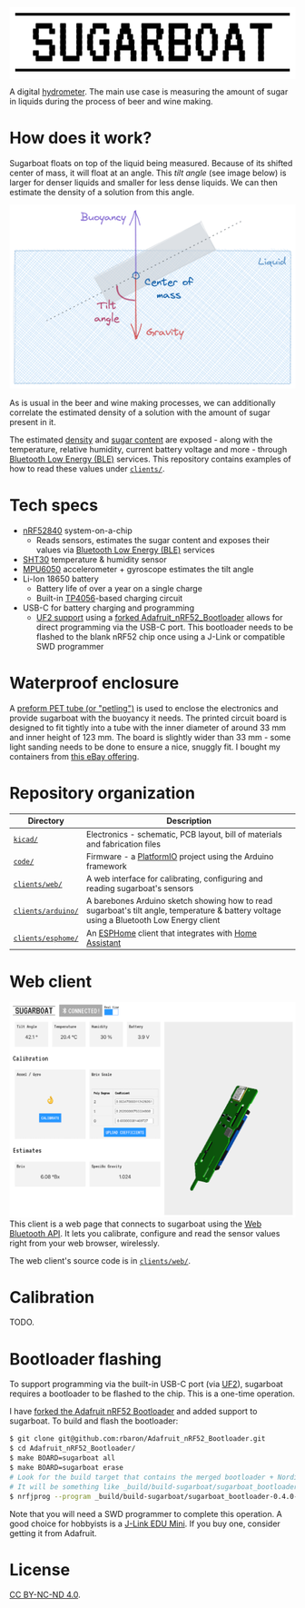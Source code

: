 <p align="center" style="background-color: white; padding: 10px">
	<img alt="sugarboat logo" src="./kicad/sugarboat/lib/sugarboat.png" width=512>
<p>

A digital [hydrometer](https://en.wikipedia.org/wiki/Hydrometer). The main use case is measuring the amount of sugar in liquids during the process of beer and wine making.

# How does it work?
Sugarboat floats on top of the liquid being measured. Because of its shifted center of mass, it will float at an angle. This *tilt angle* (see image below) is larger for denser liquids and smaller for less dense liquids. We can then estimate the density of a solution from this angle.

<p align="center">
	<img alt="sugarboat logo" src="./assets/docs/working-principle.png">
<p>

As is usual in the beer and wine making processes, we can additionally correlate the estimated density of a solution with the amount of sugar present in it.

The estimated [density](https://en.wikipedia.org/wiki/Relative_density) and [sugar content](https://en.wikipedia.org/wiki/Brix) are exposed - along with the temperature, relative humidity, current battery voltage and more - through [Bluetooth Low Energy (BLE)](https://en.wikipedia.org/wiki/Bluetooth_Low_Energy) services. This repository contains examples of how to read these values under [`clients/`](./clients).

# Tech specs
* [nRF52840](https://www.nordicsemi.com/Products/nRF52840) system-on-a-chip
  * Reads sensors, estimates the sugar content and exposes their values via [Bluetooth Low Energy (BLE)](https://en.wikipedia.org/wiki/Bluetooth_Low_Energy) services
* [SHT30](https://www.mouser.com/datasheet/2/682/Sensirion_Humidity_Sensors_SHT3x_Datasheet_digital-971521.pdf) temperature & humidity sensor
* [MPU6050](https://invensense.tdk.com/products/motion-tracking/6-axis/mpu-6050/) accelerometer + gyroscope estimates the tilt angle
* Li-Ion 18650 battery
  * Battery life of over a year on a single charge
  * Built-in [TP4056](http://www.tp4056.com/d/tp4056.pdf)-based charging circuit
* USB-C for battery charging and programming
  * [UF2 support](https://learn.adafruit.com/adafruit-feather-m0-express-designed-for-circuit-python-circuitpython/uf2-bootloader-details) using a [forked Adafruit_nRF52_Bootloader](https://github.com/rbaron/Adafruit_nRF52_Bootloader) allows for direct programming via the USB-C port. This bootloader needs to be flashed to the blank nRF52 chip once using a J-Link or compatible SWD programmer

# Waterproof enclosure
A [preform PET tube (or "petling")](https://en.wikipedia.org/wiki/Polyethylene_terephthalate#Bottle_processing_equipment) is used to enclose the electronics and provide sugarboat with the buoyancy it needs. The printed circuit board is designed to fit tightly into a tube with the inner diameter of around 33 mm and inner height of 123 mm. The board is slightly wider than 33 mm - some light sanding needs to be done to ensure a nice, snuggly fit. I bought my containers from [this eBay offering](https://www.ebay.com/itm/132379354446).

# Repository organization
| Directory                              | Description                                                                                                                              |
|----------------------------------------|------------------------------------------------------------------------------------------------------------------------------------------|
| [`kicad/`](./kicad)                    | Electronics - schematic, PCB layout, bill of materials and fabrication files                                                             |
| [`code/`](./code)                      | Firmware - a [PlatformIO](https://platformio.org/) project using the Arduino framework                                                     |
| [`clients/web/`](./clients/web)         | A web interface for calibrating, configuring and reading sugarboat's sensors                                                             |
| [`clients/arduino/`](./clients/arduino) | A barebones Arduino sketch showing how to read sugarboat's tilt angle, temperature & battery voltage using a Bluetooth Low Energy client |
| [`clients/esphome/`](./clients/esphome) | An [ESPHome](https://esphome.io/) client that integrates with [Home Assistant](https://www.home-assistant.io/) |

# Web client
![web client screenshot](./assets/docs/web-client.png)
This client is a web page that connects to sugarboat using the [Web Bluetooth API](https://developer.mozilla.org/en-US/docs/Web/API/Web_Bluetooth_API). It lets you calibrate, configure and read the sensor values right from your web browser, wirelessly.

The web client's source code is in [`clients/web/`](./clients/web).

# Calibration
TODO.

# Bootloader flashing
To support programming via the built-in USB-C port (via [UF2](https://github.com/microsoft/uf2)), sugarboat requires a bootloader to be flashed to the chip. This is a one-time operation.

I have [forked the Adafruit nRF52 Bootloader](https://github.com/rbaron/Adafruit_nRF52_Bootloader) and added support to sugarboat. To build and flash the bootloader:

```bash
$ git clone git@github.com:rbaron/Adafruit_nRF52_Bootloader.git
$ cd Adafruit_nRF52_Bootloader/
$ make BOARD=sugarboat all
$ make BOARD=sugarboat erase
# Look for the build target that contains the merged bootloader + Nordic's SoftDevice and flash it.
# It will be something like _build/build-sugarboat/sugarboat_bootloader-X.X.X-XXX-XXXXXXXXX_s140_6.1.1.hex:
$ nrfjprog --program _build/build-sugarboat/sugarboat_bootloader-0.4.0-149-g5ffac2e_s140_6.1.1.hex -f nrf52 --reset
```

Note that you will need a SWD programmer to complete this operation. A good choice for hobbyists is a [J-Link EDU Mini](https://www.adafruit.com/product/3571). If you buy one, consider getting it from Adafruit.

# License
[CC BY-NC-ND 4.0](https://creativecommons.org/licenses/by-nc-nd/4.0/).